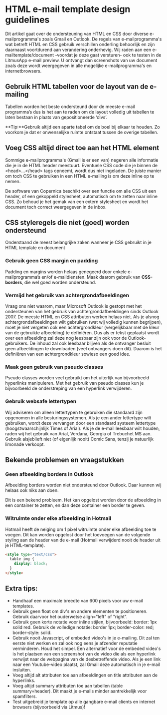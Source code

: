 # HTML e-mail template design guidelines

Dit artikel gaat over de ondersteuning van HTML en CSS door diverse
e-mailprogramma's zoals Gmail en Outlook. De regels van
e-mailprogramma's wat betreft HTML en CSS gebruik verschillen onderling
behoorlijk en zijn daarnaast voortdurend aan verandering onderhevig. Wij
raden aan een e-mailtemplate/document -voordat je deze gaat versturen-
ook te testen in de LitmusApp e-mail preview. U ontvangt dan screenshots
van uw document zoals deze wordt weergegeven in alle mogelijke
e-mailprogramma's en internetbrowsers.

## Gebruik HTML tabellen voor de layout van de e-mailing

Tabellen worden het beste ondersteund door de meeste e-mail programma’s
dus is het aan te raden om de layout volledig uit tabellen te laten
bestaan in plaats van gepositioneerde ‘divs’.

**Tip:**Gebruik altijd een aparte tabel om de boel bij elkaar te houden.
Zo voorkom je dat er onwenselijke ruimte ontstaat tussen de overige
tabellen.

## Voeg CSS altijd direct toe aan het HTML element

Sommige e-mailprogramma's (Gmail is er een van) negeren alle informatie
die je in de HTML header meestuurt. Eventuele CSS code die je binnen de
\<head\>...\</head\> tags opneemt, wordt dus niet ingeladen. De juiste
manier om toch CSS te gebruiken in een HTML e-mailing is om deze inline
op te nemen.

De software van Copernica beschikt over een functie om alle CSS uit een header, of een
gekoppeld stylesheet, automatisch om te zetten naar inline CSS. Zo
behoud je het gemak van een extern stylesheet en wordt het document toch
correct weergegeven in de inbox.

## CSS styleregels die niet (goed) worden ondersteund

Onderstaand de meest belangrijke zaken wanneer je CSS gebruikt in je
HTML template en document

### Gebruik geen CSS margin en padding

Padding en margins worden helaas genegeerd door enkele e-mailprogramma’s
en/of e-maildiensten. Maak daarom gebruik van **CSS-borders**, die wel goed worden ondersteund.

### Vermijd het gebruik van achtergrondafbeeldingen

Vraag ons niet waarom, maar Microsoft Outlook is gestopt met het
ondersteunen van het gebruik van achtergrondafbeeldingen sinds Outlook
2007. De meeste HTML en CSS attributen werken helaas niet. Als je alsnog
achtergrondafbeeldingen wilt gebruiken (wat wij volledig kunnen
begrijpen), moet je niet vergeten ook een achtergrondkleur
(vergelijkbaar met de kleur van de gebruikte afbeelding) te definiëren.
Dus als er tekst geplaatst wordt over een afbeelding zal deze nog
leesbaar zijn ook voor de Outlook-gebruikers. De inhoud zal ook leesbaar
blijven als de ontvanger besluit geen afbeeldingen te downloaden (veel
ontvangers doen dit). Daarom is het definiëren van een achtergrondkleur
sowieso een goed idee.

### Maak geen gebruik van pseudo classes

Pseudo classes worden veel gebruikt om het uiterlijk van bijvoorbeeld
hyperlinks manipuleren. Met het gebruik van pseudo classes kun je 
bijvoorbeeld de onderstreping van een hyperlink verwijderen.

### Gebruik websafe lettertypen

Wij adviseren om alleen lettertypen te gebruiken die standaard zijn
opgenomen in alle besturingssystemen. Als je een ander lettertype wilt
gebruiken, wordt deze vervangen door een standaard systeem lettertype
(hoogstwaarschijnlijk Times of Arial). Als je de e-mail leesbaar wilt
houden, raden wij het gebruik van Arial, Verdana, Georgia of Trebuchet
MS aan. Gebruik alsjeblieft niet (of eigenlijk nooit) Comic Sans, tenzij
je natuurlijk limonade verkoopt.

## Bekende problemen en vraagstukken

### Geen afbeelding borders in Outlook

Afbeelding borders worden niet ondersteund door Outlook. Daar kunnen wij
helaas ook niks aan doen.

Dit is een bekend probleem. Het kan opgelost worden door de afbeelding
in een container te zetten, en dan deze container een border te geven.

### Witruimte onder elke afbeelding in Hotmail

Hotmail heeft de neiging om 1 pixel witruimte onder elke afbeelding toe
te voegen. Dit kan worden opgelost door het toevoegen van de volgende
styling aan de header van de e-mail (Hotmail verwijderd nooit de header
uit je HTML-template).

```html
<style type="text/css">
  table img {
    display: block;
  }
</style>
```

## Extra tips:

-   Handhaaf een maximale breedte van 600 pixels voor uw e-mail
    templates.
-   Gebruik geen float om div's en andere elementen te positioneren.
    Gebruik daarvoor het ouderwetse align="left" of "right".
-   Gebruik geen korte notatie voor inline stijlen, bijvoorbeeld:
    border: 1px solid red. Gebruik de volledige notatie: border 1px;
    border-color: red; border-style: solid.
-   Gebruik nooit Javascript, of embeded video's in je e-mailing. Dit
    zal ten eerste niet werken en zal ook nog eens je afzender reputatie
    verminderen. Houd het simpel. Een alternatief voor de embeded
    video's is het plaatsen van een screenshot van de video die als een
    hyperlink verwijst naar de webpagina van de desbetreffende video.
    Als je een link naar een Youtube-video plaatst, zal Gmail deze
    automatisch in je e-mail insluiten.
-   Voeg altijd alt attributen toe aan afbeeldingen en title attributen
    aan de hyperlinks.
-   Voeg altijd summary attributen toe aan tabellen (table
    summary=header). Dit maakt je e-mails minder aantrekkelijk voor
    spamfilters.
-   Test uitgebreid je template op alle gangbare e-mail clients en
    internet browsers (bijvoorbeeld via Litmus)!
